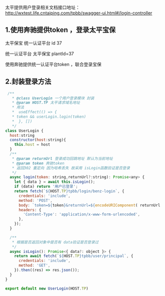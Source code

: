 太平提供用户登录相关文档接口地址：http://wxtest.life.cntaiping.com/tpbb/swagger-ui.html#/login-controller

## 1.使用奔驰提供token ，登录太平宝保

太平保宝 统一认证平台 id 37

统一认证平台 太平保宝 plantId=37

使用奔驰提供统一认证平台token ，联合登录宝保

## 2.封装登录方法

```js
 /**
   * @class UserLogin 一个用户登录模块 封装
   * @param HOST.TP 太平请求域名地址
   * 用法 
   *  useEffect(() => { 
   * token && userLogin.login(token)
   *  }, [])
   */
class UserLogin {
  host:string 
  constructor(host:string){
    this.host = host
  }
  /**
   * @param returnUrl 登录成功回跳地址 默认为当前地址
   * @param token 奔驰token
   * 返回302 重定向 因为哈希丢失 故采用 isLogin函数验证是否登录
   */
  async login(token: string,returnUrl?:string): Promise<any> {
    let { data } = await this.isLogin();
    if (data) return '用户已登录';
    return fetch(`${HOST.TP}tpbb/login/benz-login`, {
      credentials: 'include',
      method: 'POST',
      body: `token=${token}&returnUrl=${encodeURIComponent( returnUrl || window.location.href)}`,
      headers: {
        'Content-Type': 'application/x-www-form-urlencoded',
      },
    });
  }

  /**
   * 根据是否返回对象中是否有 data验证是否登录过
   */
  async isLogin(): Promise<{ data?: object }> {
    return await fetch(`${HOST.TP}tpbb/user/principal`, {
      credentials: 'include',
      method: 'GET',
    }).then((res) => res.json());
  }
}

export default new UserLogin(HOST.TP)
 
```

